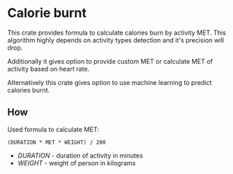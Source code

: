 # Calorie burnt

This crate provides formula to calculate calories burn by activity MET.
This algorithm highly depends on activity types detection and it's precision will drop.

Additionally it gives option to provide custom MET or calculate MET of activity based on heart rate.

Alternatively this crate gives option to use machine learning to predict calories burnt.

## How

Used formula to calculate MET:

```plain
(DURATION * MET * WEIGHT) / 200
```

- *DURATION* - duration of activity in minutes
- *WEIGHT* - weight of person in kilograms
